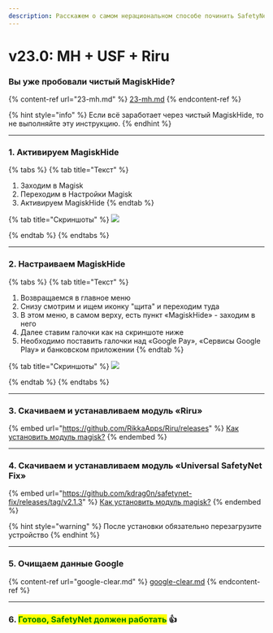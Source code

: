 ```yaml
---
description: Расскажем о самом нерациональном способе починить SafetyNet.
---
```


# v23.0: MH + USF + Riru

### Вы уже пробовали чистый MagiskHide? <a href="#vy-uzhe-probovali-chistyi-magiskhide" id="vy-uzhe-probovali-chistyi-magiskhide"></a>

{% content-ref url="23-mh.md" %}
[23-mh.md](23-mh.md)
{% endcontent-ref %}

{% hint style="info" %}
Если всё заработает через чистый MagiskHide, то не выполняйте эту инструкцию.
{% endhint %}

***

### **1. Активируем MagiskHide**

{% tabs %}
{% tab title="Текст" %}
1. Заходим в Magisk
2. Переходим в Настройки Magisk
3. Активируем MagiskHide
{% endtab %}

{% tab title="Скриншоты" %}
![](https://telegra.ph/file/c2b4ba48b582c94ab05c8.jpg)


{% endtab %}
{% endtabs %}

****

### **2. Настраиваем MagiskHide**

{% tabs %}
{% tab title="Текст" %}
1. Возвращаемся в главное меню
2. Снизу смотрим и ищем иконку "щита" и переходим туда
3. В этом меню, в самом верху, есть пункт «MagiskHide» - заходим в него
4. Далее ставим галочки как на скриншоте ниже
5. Необходимо поставить галочки над «Google Pay», «Сервисы Google Play» и банковском приложении
{% endtab %}

{% tab title="Скриншоты" %}
![](https://telegra.ph/file/30b19f88e5e2e4260039c.jpg)


{% endtab %}
{% endtabs %}

****

### **3. Скачиваем и устанавливаем модуль «Riru»**

{% embed url="https://github.com/RikkaApps/Riru/releases" %}
[Как установить модуль magisk?](../../inst/install-mg-module.md)
{% endembed %}

****

### **4. Скачиваем и устанавливаем модуль «Universal SafetyNet Fix»**

{% embed url="https://github.com/kdrag0n/safetynet-fix/releases/tag/v2.1.3" %}
[Как установить модуль magisk?](../../inst/install-mg-module.md)
{% endembed %}

{% hint style="warning" %}
После установки обязательно перезагрузите устройство
{% endhint %}

***

### **5. Очищаем данные Google**

{% content-ref url="google-clear.md" %}
[google-clear.md](google-clear.md)
{% endcontent-ref %}

***

### **6. **<mark style="color:green;">**Готово, SafetyNet должен работать**</mark>** 👍**

